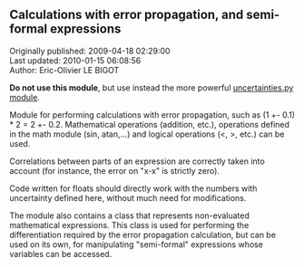 ## Calculations with error propagation, and semi-formal expressions  
Originally published: 2009-04-18 02:29:00  
Last updated: 2010-01-15 06:08:56  
Author: Eric-Olivier LE BIGOT  
  
**Do not use this module**, but use instead the more powerful [uncertainties.py module](http://pypi.python.org/pypi/uncertainties/).

Module for performing calculations with error propagation, such as (1 +- 0.1) * 2 = 2 +- 0.2.  Mathematical operations (addition, etc.), operations defined in the math module (sin, atan,...) and logical operations (<, >, etc.) can be used.

Correlations between parts of an expression are correctly taken into account (for instance, the error on "x-x" is strictly zero).

Code written for floats should directly work with the numbers with uncertainty defined here, without much need for modifications.

The module also contains a class that represents non-evaluated mathematical expressions.  This class is used for performing the differentiation required by the error propagation calculation, but can be used on its own, for manipulating "semi-formal" expressions whose variables can be accessed.